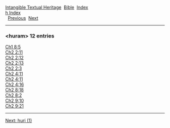 [Intangible Textual Heritage](../../index)  [Bible](../index) 
[Index](index)   
[h Index](_h_)  
  [Previous](c05667)  [Next](c05669) 

------------------------------------------------------------------------

### &lt;huram&gt; 12 entries

[Ch1 8:5](../kjv/ch1008.htm#005)  
[Ch2 2:11](../kjv/ch2002.htm#011)  
[Ch2 2:12](../kjv/ch2002.htm#012)  
[Ch2 2:13](../kjv/ch2002.htm#013)  
[Ch2 2:3](../kjv/ch2002.htm#003)  
[Ch2 4:11](../kjv/ch2004.htm#011)  
[Ch2 4:11](../kjv/ch2004.htm#011)  
[Ch2 4:16](../kjv/ch2004.htm#016)  
[Ch2 8:18](../kjv/ch2008.htm#018)  
[Ch2 8:2](../kjv/ch2008.htm#002)  
[Ch2 9:10](../kjv/ch2009.htm#010)  
[Ch2 9:21](../kjv/ch2009.htm#021)  

------------------------------------------------------------------------

[Next: huri (1)](c05669)
